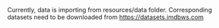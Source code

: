 Currently, data is importing from resources/data folder. Corresponding datasets need to be downloaded
from https://datasets.imdbws.com